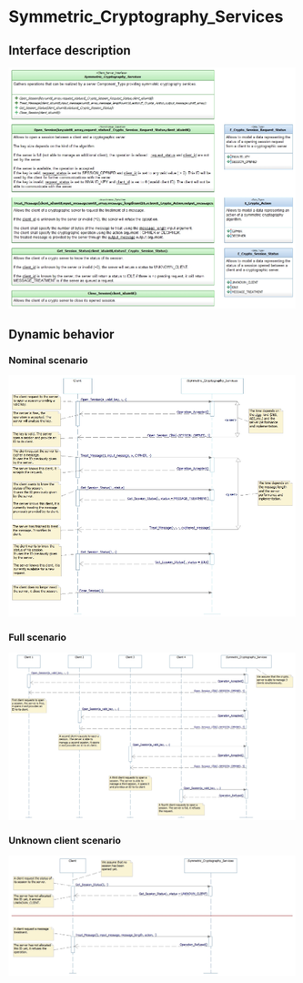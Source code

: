 # Symmetric_Cryptography_Services

## Interface description

![](doc/CD_Symmetric_Cryptography_Services.jpg)

## Dynamic behavior

### Nominal scenario
![](doc/Crypto_Server_Nominal_Scenario.jpg)

### Full scenario
![](doc/Crypto_Server_Sever_Full_Scenario.jpg)

### Unknown client scenario
![](doc/Crypto_Server_Unknown_Client_Scenario.jpg)